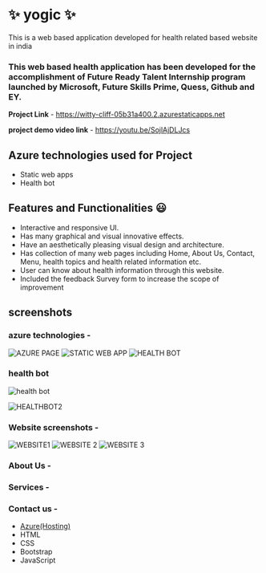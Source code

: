 # ✨ yogic ✨

This is a web based application developed for health related based website in india

### This web based health application has been developed for the accomplishment of Future Ready Talent Internship program launched by Microsoft, Future Skills Prime, Quess, Github and EY.


**Project Link** - https://witty-cliff-05b31a400.2.azurestaticapps.net

**project demo video link** - https://youtu.be/SojlAjDLJcs

## Azure technologies used for Project

- Static web apps
- Health bot

## Features and Functionalities 😃

- Interactive and responsive UI.
- Has many graphical and visual innovative effects.
- Have an aesthetically pleasing visual design and architecture.
- Has collection of many web pages including Home, About Us, Contact, Menu, health topics and health related information etc.
- User can know about health information through this website.
- Included the feedback Survey form to increase the scope of improvement 

## screenshots

### azure technologies -
![AZURE PAGE](https://user-images.githubusercontent.com/115984065/217307473-7ce8a124-04d7-48e9-a657-df5ea91eaa41.jpg)
![STATIC WEB APP](https://user-images.githubusercontent.com/115984065/217307513-7d6ed764-67be-43d5-89fb-e12db57e844d.jpg)
![HEALTH BOT](https://user-images.githubusercontent.com/115984065/217307544-fe8b2689-12f6-45e5-ab81-1ccf80f6d4d5.jpg)


### health bot

![health bot](https://user-images.githubusercontent.com/115984065/217302824-208501bb-056b-4924-af9a-4195a8cd0d9e.jpg)

![HEALTHBOT2](https://user-images.githubusercontent.com/115984065/217302837-d97b85d6-01cb-496e-8f09-e38193f7c065.jpg)

### Website screenshots -
![WEBSITE1](https://user-images.githubusercontent.com/115984065/217309345-98802d81-57aa-44af-b50b-b00ee77e425e.jpg)
![WEBSITE 2](https://user-images.githubusercontent.com/115984065/217309415-2f757e21-8ae5-42ca-9126-09a08c474184.jpg)
![WEBSITE 3](https://user-images.githubusercontent.com/115984065/217309477-a6508ed6-eff8-4deb-ac1d-79afdaca5de2.jpg)

### About Us -


### Services -



### Contact us -










- [Azure(Hosting)](https://azure.microsoft.com/en-in/features/azure-portal/)
- HTML
- CSS
- Bootstrap
- JavaScript




